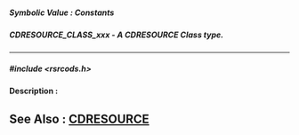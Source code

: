 ##### Symbolic Value : Constants
##### CDRESOURCE_CLASS_xxx - A CDRESOURCE Class type.
---
##### #include <rsrcods.h>
**Description :**

**See Also :**
[CDRESOURCE](D:/md_files/CDRESOURCE.md)
---
